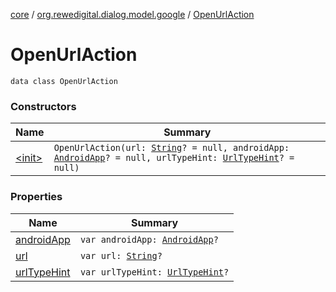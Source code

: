 [core](../../index.md) / [org.rewedigital.dialog.model.google](../index.md) / [OpenUrlAction](./index.md)

# OpenUrlAction

`data class OpenUrlAction`

### Constructors

| Name | Summary |
|---|---|
| [&lt;init&gt;](-init-.md) | `OpenUrlAction(url: `[`String`](https://kotlinlang.org/api/latest/jvm/stdlib/kotlin/-string/index.html)`? = null, androidApp: `[`AndroidApp`](../-android-app/index.md)`? = null, urlTypeHint: `[`UrlTypeHint`](../-url-type-hint/index.md)`? = null)` |

### Properties

| Name | Summary |
|---|---|
| [androidApp](android-app.md) | `var androidApp: `[`AndroidApp`](../-android-app/index.md)`?` |
| [url](url.md) | `var url: `[`String`](https://kotlinlang.org/api/latest/jvm/stdlib/kotlin/-string/index.html)`?` |
| [urlTypeHint](url-type-hint.md) | `var urlTypeHint: `[`UrlTypeHint`](../-url-type-hint/index.md)`?` |
